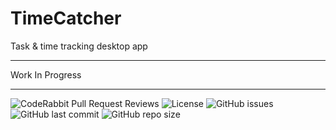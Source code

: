 # TimeCatcher
Task &amp; time tracking desktop app

---

Work In Progress

---

![CodeRabbit Pull Request Reviews](https://img.shields.io/coderabbit/prs/github/rrrekin/TimeCatcher?utm_source=oss&utm_medium=github&utm_campaign=rrrekin%2FTimeCatcher&labelColor=171717&color=FF570A&link=https%3A%2F%2Fcoderabbit.ai&label=CodeRabbit+Reviews)
![License](https://img.shields.io/github/license/rrrekin/TimeCatcher)
![GitHub issues](https://img.shields.io/github/issues/rrrekin/TimeCatcher)
![GitHub last commit](https://img.shields.io/github/last-commit/rrrekin/TimeCatcher)
![GitHub repo size](https://img.shields.io/github/repo-size/rrrekin/TimeCatcher)
